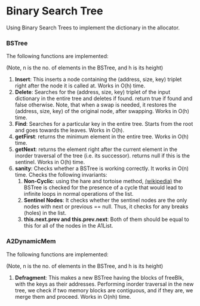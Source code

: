 # Binary Search Tree

Using Binary Search Trees to implement the dictionary in the allocator.


### BSTree

The following functions are implemented: 

(Note, n is the no. of elements in the BSTree, and h is its height)
1. **Insert**:
This inserts a node containing the (address, size, key) triplet right after the node it is called at. Works in O(h) time.
2. **Delete**: 
Searches for the (address, size, key) triplet of the input dictionary in the entire tree and deletes if found. return true if found and false otherwise. Note, that when a swap is needed, it restores the (address, size, key) of the original node, after swapping.
Works in O(h) time.
3. **Find**: Searches for a particular key in the entire tree. Starts from the root and goes towards the leaves. Works in O(h).
4. **getFirst**: returns the minimum element in the entire tree. Works in O(h) time.
5. **getNext**: returns the element right after the current element in the inorder traversal of the tree (i.e. its successor). returns null if this is the sentinel. Works in O(h) time.
6. **sanity**: Checks whether a BSTree is working correctly. It works in O(n) time. Checks the following invariants:
   1. **Non-Cyclic**: using the hare and tortoise method, [(wikipedia)](https://en.wikipedia.org/wiki/Cycle_detection) the BSTree is checked for the presence of a cycle that would lead to infinite loops in normal operations of the list.
   2. **Sentinel Nodes**: It checks whether the sentinel nodes are the only nodes with next or previous == null. Thus, it checks for any breaks (holes) in the list.
   3. **this.next.prev and this.prev.next**: Both of them should be equal to this for all of the nodes in the A1List. 



### A2DynamicMem

The following functions are implemented: 

(Note, n is the no. of elements in the BSTree, and h is its height)

1. **Defragment**:
This makes a new BSTree having the blocks of freeBlk, with the keys as their addresses. Performing inorder traversal in the new tree, we check if two memory blocks are contiguous, and if they are, we merge them and proceed. 
Works in O(nh) time.

